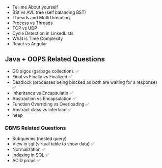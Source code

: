 - Tell me About yourself
- BSt vs AVL tree (self balancing BST)
- Threads and MutliThreading
- Process vs Threads
- TCP vs UDP
- Cycle Detection in LinkedLists
- What is Time Complexity
- React vs Angular

## Java  + OOPS Related Questions

- GC algos (garbage collection). ✅
- Final vs Finally vs Finalized ✅
- Deadlock (processes being blocked as both are waiting for a response) ✅
- Inheritance vs Encapsulatin ✅
- Abstraction vs Encapsulation ✅
- Function Overriding vs Overloading ✅
- Abstract class vs Interface ✅
- heap

### DBMS Related Questions

- Subqueries (nested query)
- View in sql (virtual table to show data) ✅
- Normalization ✅
- Indexing in SQL ✅
- ACID props ✅